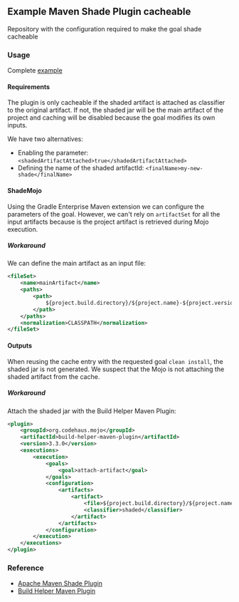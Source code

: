 ## Example Maven Shade Plugin cacheable
Repository with the configuration required to make the goal shade cacheable

### Usage
Complete [example](https://github.com/cdsap/ExampleShadeMavenPlugin/blob/main/pom.xml)

#### Requirements
The plugin is only cacheable if the shaded artifact is attached as classifier to the original artifact.
If not, the shaded jar will be the main artifact of the project and caching will be disabled because
the goal modifies its own inputs.

We have two alternatives:

* Enabling the parameter: `<shadedArtifactAttached>true</shadedArtifactAttached>`
* Defining the name of the shaded artifactId: `<finalName>my-new-shade</finalName>`


#### ShadeMojo
Using the Gradle Enterprise Maven extension we can configure the parameters of the goal.
However, we can't rely on `artifactSet` for all the input artifacts because is the project artifact
is retrieved during Mojo execution.

##### Workaround
We can define the main artifact as an input file:
```xml
<fileSet>
    <name>mainArtifact</name>
    <paths>
        <path>
            ${project.build.directory}/${project.name}-${project.version}.jar
        </path>
    </paths>
    <normalization>CLASSPATH</normalization>
</fileSet>

```

#### Outputs
When reusing the cache entry with the requested goal `clean install`, the shaded jar is not generated. We suspect that the Mojo
is not attaching the shaded artifact from the cache.

##### Workaround
Attach the shaded jar with the Build Helper Maven Plugin:
```xml
<plugin>
    <groupId>org.codehaus.mojo</groupId>
    <artifactId>build-helper-maven-plugin</artifactId>
    <version>3.3.0</version>
    <executions>
        <execution>
            <goals>
                <goal>attach-artifact</goal>
            </goals>
            <configuration>
                <artifacts>
                    <artifact>
                        <file>${project.build.directory}/${project.name}-${project.version}.jar</file>
                        <classifier>shaded</classifier>
                    </artifact>
                </artifacts>
            </configuration>
        </execution>
    </executions>
</plugin>
```

### Reference
* [Apache Maven Shade Plugin](https://maven.apache.org/plugins/maven-shade-plugin/index.html)
* [Build Helper Maven Plugin](https://www.mojohaus.org/build-helper-maven-plugin/)




